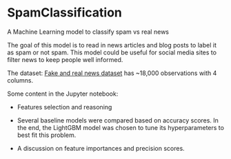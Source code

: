 # SpamClassification
A Machine Learning model to classify spam vs real news

The goal of this model is to read in news articles and blog posts to label it as spam or not spam. This model could be useful for social media sites to filter news to keep people well informed.

The dataset:
[Fake and real news dataset] has ~18,000 observations with 4 columns.

[Fake and real news dataset]: https://www.kaggle.com/clmentbisaillon/fake-and-real-news-dataset

Some content in the Jupyter notebook:
* Features selection and reasoning

* Several baseline models were compared based on accuracy scores. In the end, the LightGBM model was chosen to tune its hyperparameters to best fit this problem.

* A discussion on feature importances and precision scores.

